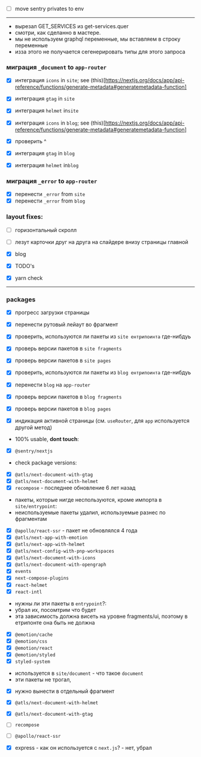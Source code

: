- [ ] move sentry privates to env

---

- вырезал GET_SERVICES из get-services.quer
- смотри, как сделанно в мастере.
- мы не используем graphql переменные, мы вставляем в строку переменные
- изза этого не получается сегенерировать типы для этого запроса

### миграция `_document` to `app-router`

- [x] интеграция `icons` in `site`; see (this)[https://nextjs.org/docs/app/api-reference/functions/generate-metadata#generatemetadata-function]
- [x] интеграция `gtag` in `site`
- [x] интеграция `helmet` in`site`

- [x] интеграция `icons` in `blog`; see (this)[https://nextjs.org/docs/app/api-reference/functions/generate-metadata#generatemetadata-function]
- [x] проверить ^
- [x] интеграция `gtag` in `blog`
- [x] интеграция `helmet` in`blog`

### миграция `_error` to `app-router`

- [x] перенести `_error` from `site`
- [x] перенести `_error` from `blog`

### layout fixes:

- [ ] горизонтальный скролл
- [ ] лезут карточки друг на друга на слайдере внизу страницы главной
- [x] blog

- [x] TODO's
- [x] yarn check

---

### packages

- [x] прогресс загрузки страницы
- [x] перенести рутовый лейаут во фрагмент
- [x] проверить, используются ли пакеты из `site ентрипоинта` где-нибдуь
- [x] проверь версии пакетов в `site fragments`
- [x] проверь версии пакетов в `site pages`

- [x] проверить, используются ли пакеты из `blog ентрипоинта` где-нибдуь
- [x] перенести `blog` на `app-router`
- [x] проверь версии пакетов в `blog fragments`
- [x] проверь версии пакетов в `blog pages`
- [x] индикация активной страницы (см. `useRouter`, для `app` используется другой метод)

- 100% usable, **dont touch**:
- [x] `@sentry/nextjs`

- check package versions:
- [x] `@atls/next-document-with-gtag`
- [x] `@atls/next-document-with-helmet`
- [x] `recompose` - последнее обновление 6 лет назад

- пакеты, которые нигде неспользуются, кроме импорта в `site/entrypoint`:
- неиспользуемые пакеты удалил, используемые разнес по фрагментам
- [x] `@apollo/react-ssr` - пакет не обновлялся 4 года
- [x] `@atls/next-app-with-emotion`
- [x] `@atls/next-app-with-helmet`
- [x] `@atls/next-config-with-pnp-workspaces`
- [x] `@atls/next-document-with-icons`
- [x] `@atls/next-document-with-opengraph`
- [x] `events`
- [x] `next-compose-plugins`
- [x] `react-helmet`
- [x] `react-intl`

- нужны ли эти пакеты в `entrypoint`?:
- убрал их, посомтрим что будет
- эта зависимость должна висеть на уровне fragments/ui, поэтому в етрипонте она быть не должна
- [x] `@emotion/cache`
- [x] `@emotion/css`
- [x] `@emotion/react`
- [x] `@emotion/styled`
- [x] `styled-system`

- используется в `site/document` - что такое `document`
- эти пакеты не трогал,
- [x] нужно вынести в отдельный фрагмент
- [x] `@atls/next-document-with-helmet`
- [x] `@atls/next-document-with-gtag`
- [ ] `recompose`
- [ ] `@apollo/react-ssr`

- [x] express - как он используется с `next.js`? - нет, убрал
